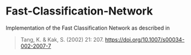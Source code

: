 # Fast-Classification-Network
Implementation of the Fast Classification Network as described in
>Tang, K. & Kak, S. (2002) 21: 207. https://doi.org/10.1007/s00034-002-2007-7
